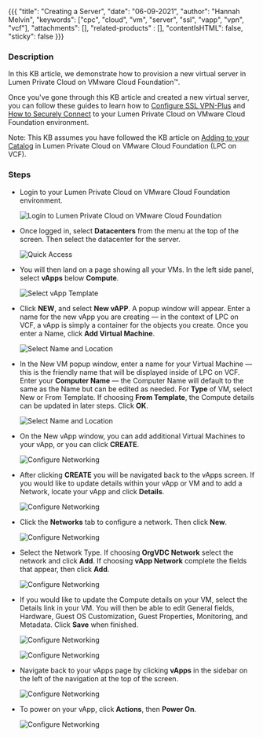 {{{
  "title": "Creating a Server",
  "date": "06-09-2021",
  "author": "Hannah Melvin",
  "keywords": ["cpc", "cloud", "vm", "server", "ssl", "vapp", "vpn", "vcf"],
  "attachments": [],
  "related-products" : [],
  "contentIsHTML": false,
  "sticky": false
}}}

### Description
In this KB article, we demonstrate how to provision a new virtual server in Lumen Private Cloud on VMware Cloud Foundation™.

Once you've gone through this KB article and created a new virtual server, you can follow these guides to learn how to [Configure SSL VPN-Plus](../Security/configuring-sslvpn-plus.md) and [How to Securely Connect](../Security/how-to-securely-connect.md) to your Lumen Private Cloud on VMware Cloud Foundation environment.

Note: This KB assumes you have followed the KB article on [Adding to your Catalog](../Catalog/add-to-catalog.md) in Lumen Private Cloud on VMware Cloud Foundation (LPC on VCF).

### Steps
* Login to your Lumen Private Cloud on VMware Cloud Foundation environment.

  ![Login to Lumen Private Cloud on VMware Cloud Foundation](../../images/dccf/login-html5.png)

* Once logged in, select __Datacenters__ from the menu at the top of the screen. Then select the datacenter for the server.

  ![Quick Access](../../images/dccf/creating-a-server1-html5.png)

* You will then land on a page showing all your VMs. In the left side panel, select __vApps__ below __Compute__.

  ![Select vApp Template](../../images/dccf/creating-a-server2-html5.png)

* Click __NEW__, and select __New vAPP__. A popup window will appear. Enter a name for the new vApp you are creating &mdash; in the context of LPC on VCF, a vApp is simply a container for the objects you create. Once you enter a Name, click __Add Virtual Machine__.

  ![Select Name and Location](../../images/dccf/creating-a-server3-html5.png)

* In the New VM popup window, enter a name for your Virtual Machine &mdash; this is the friendly name that will be displayed inside of LPC on VCF. Enter your __Computer Name__ &mdash; the Computer Name will default to the same as the Name but can be edited as needed. For __Type__ of VM, select New or From Template. If choosing __From Template__, the Compute details can be updated in later steps. Click __OK__.

  ![Select Name and Location](../../images/dccf/creating-a-server4-html5.png)

* On the New vApp window, you can add additional Virtual Machines to your vApp, or you can click __CREATE__.

  ![Configure Networking](../../images/dccf/creating-a-server5-html5.png)

* After clicking __CREATE__ you will be navigated back to the vApps screen. If you would like to update details within your vApp or VM and to add a Network, locate your vApp and click __Details__.

  ![Configure Networking](../../images/dccf/creating-a-server6-html5.png)

* Click the __Networks__ tab to configure a network. Then click __New__.

  ![Configure Networking](../../images/dccf/creating-a-server7-html5.png)

* Select the Network Type. If choosing __OrgVDC Network__ select the network and click __Add__. If choosing __vApp Network__ complete the fields that appear, then click __Add__.

  ![Configure Networking](../../images/dccf/creating-a-server8-html5.png)

* If you would like to update the Compute details on your VM, select the Details link in your VM. You will then be able to edit General fields, Hardware, Guest OS Customization, Guest Properties, Monitoring, and Metadata. Click __Save__ when finished.

  ![Configure Networking](../../images/dccf/creating-a-server9-html5.png)

  ![Configure Networking](../../images/dccf/creating-a-server10-html5.png)

* Navigate back to your vApps page by clicking __vApps__ in the sidebar on the left of the navigation at the top of the screen.

  ![Configure Networking](../../images/dccf/creating-a-server11-html5.png)

* To power on your vApp, click __Actions__, then __Power On__.

  ![Configure Networking](../../images/dccf/creating-a-server12-html5.png)
